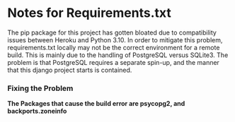 # Notes for Requirements.txt

The pip package for this project has gotten bloated due to compatibility issues between Heroku and Python 3.10.
In order to mitigate this problem, requirements.txt locally may not be the correct environment for a remote build.
This is mainly due to the handling of PostgreSQL versus SQLite3.
The problem is that PostgreSQL requires a separate spin-up, and the manner that this django project starts is contained.


### Fixing the Problem
**The Packages that cause the build error are psycopg2, and backports.zoneinfo**

